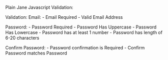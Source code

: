 Plain Jane Javascript Validation: 

Validation:
Email:
     - Email Required
     - Valid Email Address

Password:
         - Password Required
         - Password Has Uppercase
         - Password Has Lowercase
         - Password has at least 1 number
         - Password has length of 6-20 characters

Confirm Password:
         - Password confirmation is Required
         - Confirm Password matches Password